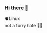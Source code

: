 ### Hi there 👋

<!--I'm mertoalex, my hobbies is writing codes and use linux oses (write bash commands to make command bc I use linux)
#I hate my english level-->
🫀Linux <br>
not a furry hate 🦔😊
<!--a random meme for you (refresh the page to another meme):
[<img src='https://random-memer.herokuapp.com/' alt="Please refresh the page if the meme doesn't show up."/>](https://random-memer.herokuapp.com/)
wth-->
<!--
**mertoalex/mertoalex** is a ✨ _special_ ✨ repository because its `README.md` (this file) appears on your GitHub profile.

Here are some ideas to get you started:

- 🔭 I’m currently working on ...
- 🌱 I’m currently learning ...
- 👯 I’m looking to collaborate on ...
- 🤔 I’m looking for help with ...
- 💬 Ask me about ...
- 📫 How to reach me: ...
- 😄 Pronouns: ...
- ⚡ Fun fact: ...
-->
